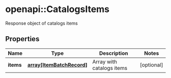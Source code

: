 # openapi::CatalogsItems

Response object of catalogs items

## Properties
Name | Type | Description | Notes
------------ | ------------- | ------------- | -------------
**items** | [**array[ItemBatchRecord]**](ItemBatchRecord.md) | Array with catalogs items | [optional] 


